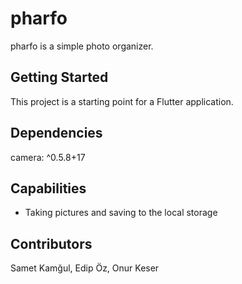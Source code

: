 # pharfo

pharfo is a simple photo organizer.

## Getting Started

This project is a starting point for a Flutter application.

## Dependencies
camera: ^0.5.8+17

## Capabilities
- Taking pictures and saving to the local storage

## Contributors 
Samet Kamğul, Edip Öz, Onur Keser
